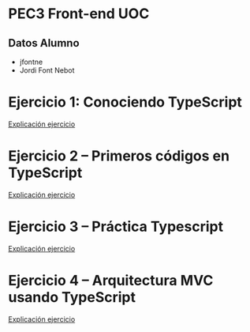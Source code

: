 # PEC3 Front-end UOC
## Datos Alumno
* jfontne
* Jordi Font Nebot

# Ejercicio 1: Conociendo TypeScript
[Explicación ejercicio](PEC3_Ej1/PEC3_Ej1_respuestas_teoria.md)

# Ejercicio 2 – Primeros códigos en TypeScript
[Explicación ejercicio](PEC3_Ej2/PEC3_Ej2_respuestas_teoria.md)

# Ejercicio 3 – Práctica Typescript
[Explicación ejercicio](PEC3_Ej3/README.md)

# Ejercicio 4 – Arquitectura MVC usando TypeScript
[Explicación ejercicio](PEC3_Ej4/README.md)